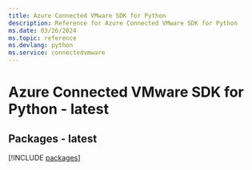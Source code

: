 ```yaml
---
title: Azure Connected VMware SDK for Python
description: Reference for Azure Connected VMware SDK for Python
ms.date: 03/26/2024
ms.topic: reference
ms.devlang: python
ms.service: connectedvmware
---
```

# Azure Connected VMware SDK for Python - latest
## Packages - latest
[!INCLUDE [packages](connected-vmware-index.md)]